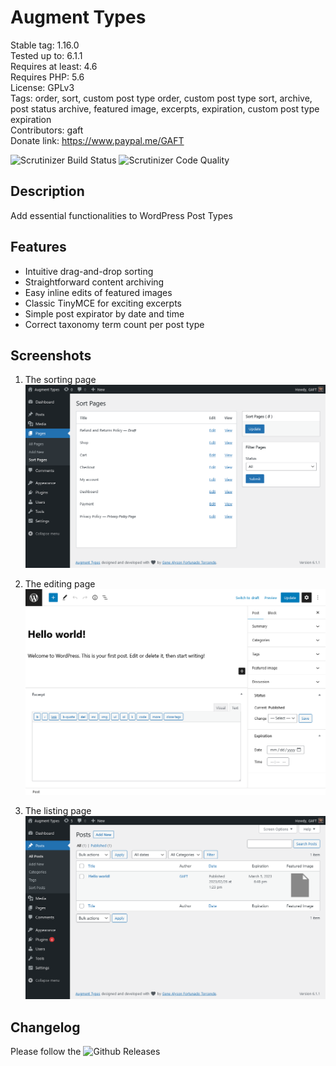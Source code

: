 # Augment Types

Stable tag: 1.16.0  
Tested up to: 6.1.1  
Requires at least: 4.6  
Requires PHP: 5.6  
License: GPLv3  
Tags: order, sort, custom post type order, custom post type sort, archive, post status archive, featured image, excerpts, expiration, custom post type expiration  
Contributors: gaft  
Donate link: https://www.paypal.me/GAFT

![Scrutinizer Build Status](https://scrutinizer-ci.com/g/kermage/augment-types/badges/build.png) ![Scrutinizer Code Quality](https://scrutinizer-ci.com/g/kermage/augment-types/badges/quality-score.png)

## Description

Add essential functionalities to WordPress Post Types

## Features

- Intuitive drag-and-drop sorting
- Straightforward content archiving
- Easy inline edits of featured images
- Classic TinyMCE for exciting excerpts
- Simple post expirator by date and time
- Correct taxonomy term count per post type

## Screenshots

1. The sorting page
   ![The sorting page](.wordpress-org/screenshot-1.png)

2. The editing page
   ![The editing page](.wordpress-org/screenshot-2.png)

3. The listing page
   ![The listing page](.wordpress-org/screenshot-3.png)

## Changelog

Please follow the ![Github Releases](https://github.com/kermage/augment-types/releases)
